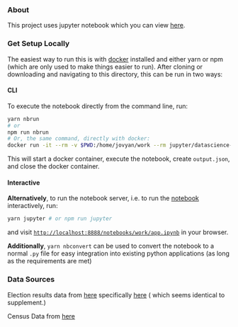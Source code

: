### About

This project uses jupyter notebook which you can view [here](app.ipynb).

### Get Setup Locally

The easiest way to run this is with [docker](https://www.docker.com/products/docker-desktop) installed and either yarn or npm (which are only used to make things easier to run). After cloning or downloading and navigating to this directory, this can be run in two ways:

#### CLI

To execute the notebook directly from the command line, run:

```bash
yarn nbrun
# or
npm run nbrun
# Or, the same command, directly with docker:
docker run -it --rm -v $PWD:/home/jovyan/work --rm jupyter/datascience-notebook jupyter nbconvert --execute  work/app.ipynb
```

This will start a docker container, execute the notebook, create `output.json`, and close the docker container.

#### Interactive

**Alternatively**, to run the notebook server, i.e. to run the [notebook](app.ipynb) interactively, run:

```bash
yarn jupyter # or npm run jupyter
```

and visit [`http://localhost:8888/notebooks/work/app.ipynb`](http://localhost:8888/notebooks/work/app.ipynb) in your browser.

**Additionally**, `yarn nbconvert` can be used to convert the notebook to a normal `.py` file for easy integration into existing python applications (as long as the requirements are met)

### Data Sources

Election results data from [here](https://www.sos.ca.gov/elections/prior-elections/statewide-election-results/general-election-november-8-2016/statement-vote/) specifically [here](https://elections.cdn.sos.ca.gov/sov/2016-general/sov/17-presidential-formatted.xls)
( which seems identical to supplement.)

Census Data from [here](https://data.census.gov/cedsci/table?g=0400000US06.050000&table=S1903&tid=ACSST5Y2017.S1903&t=Income%20and%20Poverty&hidePreview=true&vintage=2017&layer=state&lastDisplayedRow=28&q=&cid=S2401_C01_001E&tp=false)
